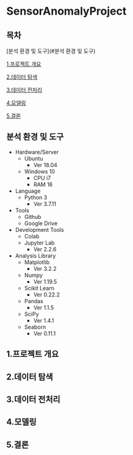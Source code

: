 # SensorAnomalyProject

## 목차

[분석 환경 및 도구](#분석 환경 및 도구)

[1.프로젝트 개요](#1.프로젝트-개요)

[2.데이터 탐색](#2.데이터-탐색)

[3.데이터 전처리](#3.데이터-전처리)

[4.모델링](#4.모델링)

[5.결론](#5.결론)

## 분석 환경 및 도구

* Hardware/Server
  - Ubuntu
    + Ver 18.04
  - Windows 10
    + CPU i7
    + RAM 16
* Language
  - Python 3
    + Ver 3.7.11
* Tools
  - Github
  - Google Drive
* Development Tools
  - Colab
  - Jupyter Lab
    + Ver 2.2.6
* Analysis Library
  - Matplotlib
    + Ver 3.2.2
  - Numpy
    + Ver 1.19.5
  - Scikit Learn
    + Ver 0.22.2
  - Pandas
    + Ver 1.1.5
  - SciPy
    + Ver 1.4.1
  - Seaborn
    + Ver 0.11.1

## 1.프로젝트 개요

## 2.데이터 탐색

## 3.데이터 전처리

## 4.모델링

## 5.결론


